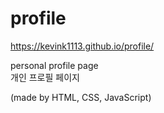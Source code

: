 # profile
https://kevink1113.github.io/profile/

personal profile page<br>
개인 프로필 페이지

(made by HTML, CSS, JavaScript)
